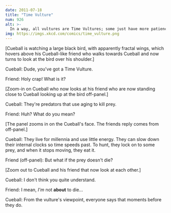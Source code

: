 ```yaml
---
date: 2011-07-18
title: "Time Vulture"
num: 926
alt: >-
  In a way, all vultures are Time Vultures; some just have more patience than others.
img: https://imgs.xkcd.com/comics/time_vulture.png
---
```

[Cueball is watching a large black bird, with apparently fractal wings, which hovers above his Cueball-like friend who walks towards Cueball and now turns to look at the bird over his shoulder.]

Cueball: Dude, you've got a Time Vulture.

Friend: Holy crap! What is it?

[Zoom-in on Cueball who now looks at his friend who are now standing close to Cueball looking up at the bird off-panel.]

Cueball: They're predators that use aging to kill prey.

Friend: Huh? What do you mean?

[The panel zooms in on the Cueball's face. The friends reply comes from off-panel.]

Cueball: They live for millennia and use little energy. They can slow down their internal clocks so time speeds past. To hunt, they lock on to some prey, and when it stops moving, they eat it.

Friend (off-panel): But what if the prey doesn't die?

[Zoom out to Cueball and his friend that now look at each other.]

Cueball: I don't think you quite understand.

Friend: I mean, *I'm* not **about** to die...

Cueball: From the vulture's viewpoint, everyone says that moments before they do.